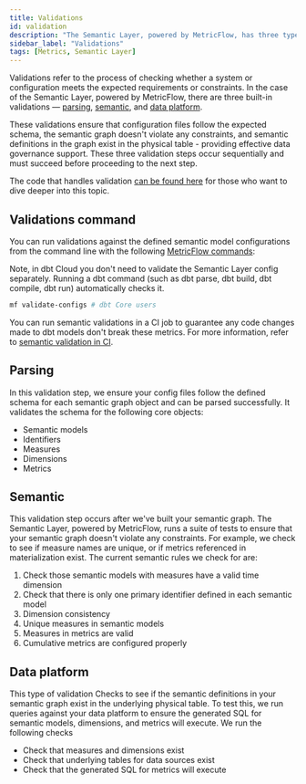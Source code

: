 ```yaml
---
title: Validations
id: validation
description: "The Semantic Layer, powered by MetricFlow, has three types of built-in validations, including Parsing Validation, Semantic Validation, and Data Warehouse validation, which are performed in a sequential and blocking manner."
sidebar_label: "Validations"
tags: [Metrics, Semantic Layer]
---
```


Validations refer to the process of checking whether a system or configuration meets the expected requirements or constraints. In the case of the Semantic Layer, powered by MetricFlow, there are three built-in validations &mdash; [parsing](#parsing), [semantic](#semantic), and [data platform](#data-platform).

These validations ensure that configuration files follow the expected schema, the semantic graph doesn't violate any constraints, and semantic definitions in the graph exist in the physical table - providing effective data governance support. These three validation steps occur sequentially and must succeed before proceeding to the next step.

The code that handles validation [can be found here](https://github.com/dbt-labs/dbt-semantic-interfaces/tree/main/dbt_semantic_interfaces/validations) for those who want to dive deeper into this topic. 


## Validations command

You can run validations against the defined semantic model configurations from the command line with the following [MetricFlow commands](/docs/build/metricflow-commands):

Note, in dbt Cloud you don't need to validate the Semantic Layer config separately. Running a dbt command (such as dbt parse, dbt build, dbt compile, dbt run) automatically checks it.

```bash
mf validate-configs # dbt Core users
```

You can run semantic validations in a CI job to guarantee any code changes made to dbt models don't break these metrics. For more information, refer to [semantic validation in CI](/docs/deploy/ci-jobs#semantic-validations-in-ci).

## Parsing

In this validation step, we ensure your config files follow the defined schema for each semantic graph object and can be parsed successfully. It validates the schema for the following core objects:

* Semantic models
* Identifiers
* Measures
* Dimensions
* Metrics

## Semantic 

This validation step occurs after we've built your semantic graph. The Semantic Layer, powered by MetricFlow, runs a suite of tests to ensure that your semantic graph doesn't violate any constraints. For example, we check to see if measure names are unique, or if metrics referenced in materialization exist. The current semantic rules we check for are:

1. Check those semantic models with measures have a valid time dimension
2. Check that there is only one primary identifier defined in each semantic model
3. Dimension consistency
4. Unique measures in semantic models
5. Measures in metrics are valid
7. Cumulative metrics are configured properly

## Data platform

This type of validation Checks to see if the semantic definitions in your semantic graph exist in the underlying physical table. To test this, we run queries against your data platform to ensure the generated SQL for semantic models, dimensions, and metrics will execute. We run the following checks

* Check that measures and dimensions exist
* Check that underlying tables for data sources exist
* Check that the generated SQL for metrics will execute

